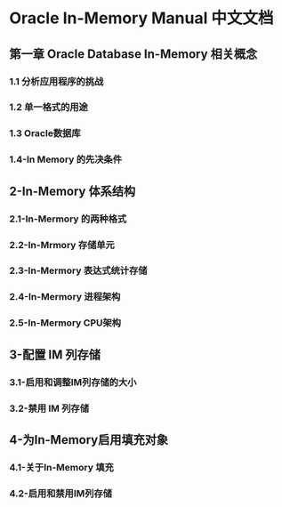 # Oracle In-Memory Manual 中文文档

## 第一章 Oracle Database In-Memory 相关概念

### 1.1 分析应用程序的挑战

### 1.2 单一格式的用途
### 1.3 Oracle数据库
### 1.4-In Memory 的先决条件

## 2-In-Memory 体系结构

### 2.1-In-Mermory 的两种格式

### 2.2-In-Mrmory 存储单元

### 2.3-In-Mermory 表达式统计存储

### 2.4-In-Mermory 进程架构

### 2.5-In-Mermory CPU架构

## 3-配置 IM 列存储

### 3.1-启用和调整IM列存储的大小

### 3.2-禁用 IM 列存储

## 4-为In-Memory启用填充对象

### 4.1-关于In-Memory 填充

### 4.2-启用和禁用IM列存储
